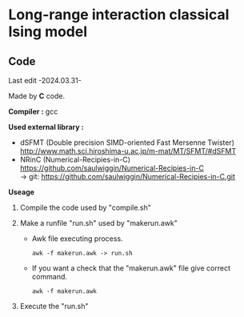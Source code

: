 # Long-range interaction classical Ising model
## Code
Last edit -2024.03.31-  
  
Made by **C** code.  
  
**Compiler :** gcc
  
**Used external library :**  
- dSFMT (Double precision SIMD-oriented Fast Mersenne Twister) http://www.math.sci.hiroshima-u.ac.jp/m-mat/MT/SFMT/#dSFMT  
- NRinC (Numerical-Recipies-in-C) https://github.com/saulwiggin/Numerical-Recipies-in-C  
  -> git: https://github.com/saulwiggin/Numerical-Recipies-in-C.git

**Useage**  
1. Compile the code used by "compile.sh"
2. Make a runfile "run.sh" used by "makerun.awk"
     
   - Awk file executing process.
     ```
     awk -f makerun.awk -> run.sh
     ```
   - If you want a check that the "makerun.awk" file give correct command.
     ```
     awk -f makerun.awk
     ```   
3. Execute the "run.sh"
